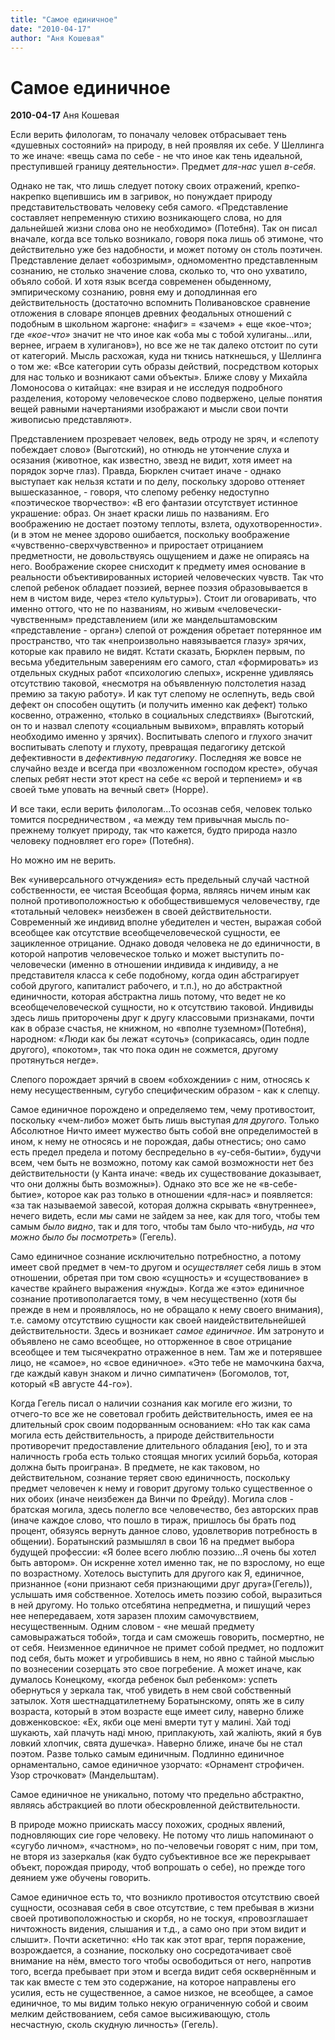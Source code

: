 ```yaml
---
title: "Самое единичное"
date: "2010-04-17"
author: "Аня Кошевая"
---
```


# Самое единичное

**2010-04-17** Аня Кошевая

Если верить филологам, то поначалу человек отбрасывает тень «душевных состояний» на природу, в ней проявляя их себе. У Шеллинга то же иначе: «вещь сама по себе - не что иное как тень идеальной, преступившей границу деятельности». Предмет *для-нас* ушел *в-себя*.

Однако не так, что лишь следует потоку своих отражений, крепко-накрепко вцепившись им в загривок, но понуждает природу представительствовать человеку себя самого. «Представление составляет непременную стихию возникающего слова, но для дальнейшей жизни слова оно не необходимо» (Потебня). Так он писал вначале, когда все только возникало, говоря пока лишь об этимоне, что действительно уже без надобности, и может потому он столь поэтичен. Представление делает «обозримым», одномоментно представленным сознанию, не столько значение слова, сколько то, что оно ухватило, объяло собой. И хотя язык всегда современен обыденному, эмпирическому сознанию, ровня ему и доподлинная его действительность (достаточно вспомнить Поливановское сравнение отложения в словаре японцев древних феодальных отношений с подобным в школьном жаргоне: «нафиг» = «зачем» + еще «кое-что»; где *«кое-что»* значит не что иное как «оба мы с тобой хулиганы...или, вернее, играем в хулиганов»), но все же не так далеко отстоит по сути от категорий. Мысль расхожая, куда ни ткнись наткнешься, у Шеллинга о том же: «Все категории суть образы действий, посредством которых для нас только и возникают сами объекты». Ближе слову у Михайла Ломоносова о китайцах: «не взирая и не исследуя подробного разделения, которому человеческое слово подвержено, целые понятия вещей равными начертаниями изображают и мысли свои почти живописью представляют».

Представлением прозревает человек, ведь отроду не зряч, и «слепоту побеждает слово» (Выготский), но отнюдь не утончение слуха и осязания (животное, как известно, звезд не видит, хотя имеет на порядок зорче глаз). Правда, Бюрклен считает иначе - однако выступает как нельзя кстати и по делу, поскольку здорово оттеняет вышесказанное, - говоря, что слепому ребенку недоступно «поэтическое творчество»: «В его фантазии отсутствует истинное украшение: образ. Он знает краски лишь по названиям. Его воображению не достает поэтому теплоты, взлета, одухотворенности». (и в этом не менее здорово ошибается, поскольку воображение «чувственно-сверхчувственно» и приростает отрицанием предметности, не довольствуясь ощущением и даже не опираясь на него. Воображение скорее снисходит к предмету имея основание в реальности объективированных историей человеческих чувств. Так что слепой ребенок обладает поэзией, вернее поэзия образовывается в нем в чистом виде, через «тело культуры»). Стоит ли оговаривать, что именно оттого, что не по названиям, но живым «человечески-чувственным» представлением (или же мандельштамовским «представление - орган») слепой от рождения обретает потерянное им пространство, что так «непроизвольно навязывается глазу» зрячих, которые как правило не видят. Кстати сказать, Бюрклен первым, по весьма убедительным заверениям его самого, стал «формировать» из отдельных скудных работ «психологию слепых», искренне удивляясь отсутствию таковой, «несмотря на объявленную полстолетия назад премию за такую работу». И как тут слепому не ослепнуть, ведь свой дефект он способен ощутить (и получить именно как дефект) только косвенно, отраженно, «только в социальных следствиях» (Выготский, он то и назвал слепоту «социальным вывихом», вправлять который необходимо именно у зрячих). Воспитывать слепого и глухого значит воспитывать слепоту и глухоту, превращая педагогику детской дефективности в *дефективную педагогику*. Последняя же вовсе не случайно везде и всегда при «возложенном господом кресте», обучая слепых ребят нести этот крест на себе «с верой и терпением» и «в своей тьме уповать на вечный свет» (Норре).

И все таки, если верить филологам...То осознав себя, человек только томится посредничеством , «а между тем привычная мысль по-прежнему толкует природу, так что кажется, будто природа назло человеку подновляет его горе» (Потебня).

Но можно им не верить.

Век «универсального отчуждения» есть предельный случай частной собственности, ее чистая Всеобщая форма, являясь ничем иным как полной противоположностью к обобществившемуся человечеству, где «тотальный человек» неизбежен в своей действительности. Современный же индивид вполне убедителен и честен, выражая собой всеобщее как отсутствие всеобщечеловеческой сущности, ее зацикленное отрицание. Однако доводя человека не до единичности, в которой напротив человеческое только и может выступить по-человечески (именно в отношении индивида к индивиду, а не представителя класса к себе подобному, когда один абстрагирует собой другого, капиталист рабочего, и т.п.), но до абстрактной единичности, которая абстрактна лишь потому, что ведет не ко всеобщечеловеческой сущности, но к отсутствию таковой. Индивиды здесь лишь приторочены друг к другу классовыми признаками, почти как в образе счастья, не книжном, но «вполне туземном»(Потебня), народном: «Люди как бы лежат «суточь» (соприкасаясь, один подле другого), «покотом», так что пока один не сожмется, другому протянуться негде».

Слепого порождает зрячий в своем «обхождении» с ним, относясь к нему несущественным, сугубо специфическим образом - как к слепцу.

Самое единичное порождено и определяемо тем, чему противостоит, поскольку «чем-либо» может быть лишь выступая *для другого*. Только Абсолютное Ничто имеет мужество быть собой вне определимостей в ином, к нему не относясь и не порождая, дабы отнестись; оно само есть предел предела и потому беспредельно в «у-себя-бытии», будучи всем, чем быть не возможно, потому как самой возможности нет без действительности (у Канта иначе: «ведь их существование доказывает, что они должны быть возможны»). Однако это все же не «в-себе-бытие», которое как раз только в отношении «для-нас» и появляется: «за так называемой завесой, которая должна скрывать «внутреннее», нечего видеть, если *мы* сами не зайдем за нее, как для того, чтобы тем самым *было видно*, так и для того, чтобы там было что-нибудь, *на что можно было бы посмотреть*» (Гегель).

Само единичное сознание исключительно потребностно, а потому имеет свой предмет в чем-то другом и о*существляет* себя лишь в этом отношении, обретая при том свою «сущность» и «существование» в качестве крайнего выражения «нужды». Когда же «это» единичное сознание противополагается тому, в чем несущественно (хотя бы прежде в нем и проявлялось, но не обращало к нему своего внимания), т.е. самому отсутствию сущности как своей наидействительнейшей действительности. Здесь и возникает *самое единичное*. Им затронуто и объявлено не само всеобщее, но отторженное в свое отрицание всеобщее и тем тысячекратно отраженное в нем. Там же и потерявшее лицо, не «самое», но «свое единичное». «Это тебе не мамочкина бахча, где каждый кавун знаком и лично симпатичен» (Богомолов, тот, который «В августе 44-го»).

Когда Гегель писал о наличии сознания как могиле его жизни, то отчего-то все же не советовал гробить действительность, имея ее на длительный срок своим подорванным основанием: «Но так как сама могила есть действительность, а природе действительности противоречит предоставление длительного обладания [ею], то и эта наличность гроба есть только стоящая многих усилий борьба, которая должна быть проиграна». В предмете, не как таковом, но действительном, сознание теряет свою единичность, поскольку предмет человечен к нему и говорит другому только существенное о них обоих (иначе неизбежен да Винчи по Фрейду). Могила слов - братская могила, здесь полегло все человечество, без авторских прав (иначе каждое слово, что пошло в тираж, пришлось бы брать под процент, обязуясь вернуть данное слово, удовлетворив потребность в общении). Боратынский размышлял в свои 16 на предмет выбора будущей профессии: «Я более всего люблю поэзию...Я очень бы хотел быть автором». Он искренне хотел именно так, не по взрослому, но еще по возрастному. Хотелось выступить для другого как Я, единичное, признанное («они признают себя признающими друг друга»(Гегель)), услышать имя собственное. Хотелось иметь поэзию собой, выразиться в ней другому. Но только отсебятина непредметна, и пишущий через нее непередаваем, хотя заразен плохим самочувствием, несущественным. Одним словом - «не мешай предмету самовыражаться тобой», тогда и сам сможешь говорить, посмертно, не от себя. Неизменное единичное не примет собой предмет, но подложит под себя, быть может и угробившись в нем, но явно с тайной мыслью по вознесении созерцать это свое погребение. А может иначе, как думалось Конецкому, «когда ребенок был ребенком»: успеть обернуться у зеркала так, чтоб увидеть в нем свой собственный затылок. Хотя шестнадцатилетнему Боратынскому, опять же в силу возраста, который в этом возрасте еще имеет силу, наверно ближе довженковское: «Ех, якби оце мені вмерти тут у малині. Хай тоді шукають, хай плачуть наді мною, приплакують, хай жаліють, який я був ловкий хлопчик, свята душечка». Наверно ближе, иначе бы не стал поэтом. Разве только самым единичным. Подлинно единичное орнаментально, самое единичное узорчато: «Орнамент строфичен. Узор строчковат» (Мандельштам).

Самое единичное не уникально, потому что предельно абстрактно, являясь абстракцией во плоти обескровленной действительности.

В природе можно приискать массу похожих, сродных явлений, подновляющих сие горе человеку. Не потому что лишь напоминают о «сугубо личном», «частном», но по-человечьи говорят с ним, при том, не вторя из зазеркалья (как будто субъективное все же перекрывает объект, порождая природу, чтоб вопрошать о себе), но прежде того деянием уже обучены говорить.

Самое единичное есть то, что возникло противостоя отсутствию своей сущности, осознавая себя в свое отсутствие, с тем пребывая в жизни своей противоположностью и скорбя, но не тоскуя, «провозглашает ничтожность видения, слышания и т.д., а само оно при этом видит и слышит». Почти аскетично: «Но так как этот враг, терпя поражение, возрождается, а сознание, поскольку оно сосредотачивает своё внимание на нём, вместо того чтобы освободиться от него, напротив того, всегда пребывает при этом и всегда видит себя осквернённым и так как вместе с тем это содержание, на которое направлены его усилия, есть не существенное, а самое низкое, не всеобщее, а самое единичное, то мы видим только некую ограниченную собой и своим мелким действованием, себя самое высиживающую, столь несчастную, сколь скудную личность» (Гегель).